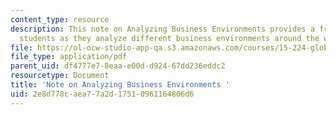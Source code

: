 ```yaml
---
content_type: resource
description: This note on Analyzing Business Environments provides a framework for
  students as they analyze different business environments around the world.
file: https://ol-ocw-studio-app-qa.s3.amazonaws.com/courses/15-224-global-markets-national-politics-and-the-competitive-advantage-of-firms-spring-2003/2e8d778caea77a2d17510961164806d6_analyzingbusinessen.pdf
file_type: application/pdf
parent_uid: df4777e7-8eaa-e00d-d924-67dd236eddc2
resourcetype: Document
title: 'Note on Analyzing Business Environments '
uid: 2e8d778c-aea7-7a2d-1751-0961164806d6
---
```

